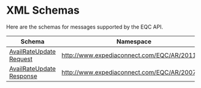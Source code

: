 # XML Schemas

Here are the schemas for messages supported by the EQC API.

| Schema | Namespace | 
|--------|-----------|
|[AvailRateUpdate Request](/files/AvailRateUpdateRQ.xsd)|http://www.expediaconnect.com/EQC/AR/2011/06|
|[AvailRateUpdate Response](/files/AvailRateUpdateRS.xsd)|http://www.expediaconnect.com/EQC/AR/2007/02|


